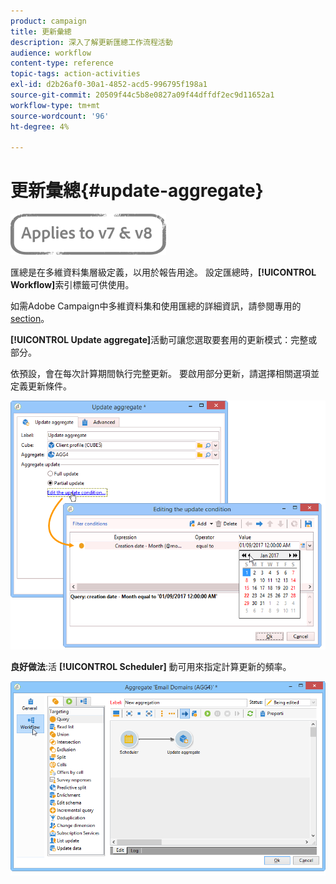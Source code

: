 ```yaml
---
product: campaign
title: 更新彙總
description: 深入了解更新匯總工作流程活動
audience: workflow
content-type: reference
topic-tags: action-activities
exl-id: d2b26af0-30a1-4852-acd5-996795f198a1
source-git-commit: 20509f44c5b8e0827a09f44dffdf2ec9d11652a1
workflow-type: tm+mt
source-wordcount: '96'
ht-degree: 4%

---
```


# 更新彙總{#update-aggregate}

![](../../assets/common.svg)

匯總是在多維資料集層級定義，以用於報告用途。 設定匯總時，**[!UICONTROL Workflow]**&#x200B;索引標籤可供使用。

如需Adobe Campaign中多維資料集和使用匯總的詳細資訊，請參閱專用的[section](../../reporting/using/concepts-and-methodology.md#calculating-and-using-aggregates)。

**[!UICONTROL Update aggregate]**&#x200B;活動可讓您選取要套用的更新模式：完整或部分。

依預設，會在每次計算期間執行完整更新。 要啟用部分更新，請選擇相關選項並定義更新條件。

![](assets/s_advuser_cube_agregate_05.png)

**良好做法**:活 **[!UICONTROL Scheduler]** 動可用來指定計算更新的頻率。

![](assets/s_advuser_cube_agregate_04.png)
